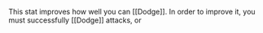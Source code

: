 This stat improves how well you can [[Dodge]]. In order to improve it, you must successfully [[Dodge]] attacks, or 